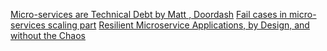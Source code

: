 [Micro-services are Technical Debt by Matt , Doordash](https://www.youtube.com/watch?v=LcJKxPXYudE)
[Fail cases in micro-services scaling part](https://www.youtube.com/watch?v=rVBtZH8vB9E)
[Resilient Microservice Applications, by Design, and without the Chaos](https://christophermeiklejohn.com/publications/cmeiklej_phd_s3d_2024.pdf)
